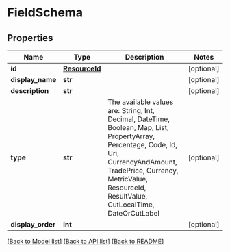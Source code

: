 # FieldSchema

## Properties
Name | Type | Description | Notes
------------ | ------------- | ------------- | -------------
**id** | [**ResourceId**](ResourceId.md) |  | [optional] 
**display_name** | **str** |  | [optional] 
**description** | **str** |  | [optional] 
**type** | **str** | The available values are: String, Int, Decimal, DateTime, Boolean, Map, List, PropertyArray, Percentage, Code, Id, Uri, CurrencyAndAmount, TradePrice, Currency, MetricValue, ResourceId, ResultValue, CutLocalTime, DateOrCutLabel | [optional] 
**display_order** | **int** |  | [optional] 

[[Back to Model list]](../README.md#documentation-for-models) [[Back to API list]](../README.md#documentation-for-api-endpoints) [[Back to README]](../README.md)


